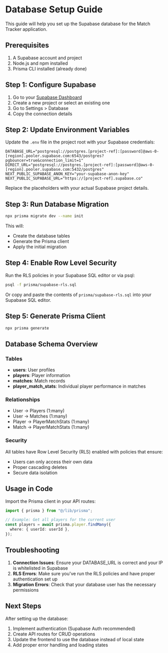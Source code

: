 # Database Setup Guide

This guide will help you set up the Supabase database for the Match Tracker application.

## Prerequisites

1. A Supabase account and project
2. Node.js and npm installed
3. Prisma CLI installed (already done)

## Step 1: Configure Supabase

1. Go to your [Supabase Dashboard](https://supabase.com/dashboard)
2. Create a new project or select an existing one
3. Go to Settings > Database
4. Copy the connection details

## Step 2: Update Environment Variables

Update the `.env` file in the project root with your Supabase credentials:

```env
DATABASE_URL="postgresql://postgres.[project-ref]:[password]@aws-0-[region].pooler.supabase.com:6543/postgres?pgbouncer=true&connection_limit=1"
DIRECT_URL="postgresql://postgres.[project-ref]:[password]@aws-0-[region].pooler.supabase.com:5432/postgres"
NEXT_PUBLIC_SUPABASE_ANON_KEY="your-supabase-anon-key"
NEXT_PUBLIC_SUPABASE_URL="https://[project-ref].supabase.co"
```

Replace the placeholders with your actual Supabase project details.

## Step 3: Run Database Migration

```bash
npx prisma migrate dev --name init
```

This will:

- Create the database tables
- Generate the Prisma client
- Apply the initial migration

## Step 4: Enable Row Level Security

Run the RLS policies in your Supabase SQL editor or via psql:

```bash
psql -f prisma/supabase-rls.sql
```

Or copy and paste the contents of `prisma/supabase-rls.sql` into your Supabase SQL editor.

## Step 5: Generate Prisma Client

```bash
npx prisma generate
```

## Database Schema Overview

### Tables

- **users**: User profiles
- **players**: Player information
- **matches**: Match records
- **player_match_stats**: Individual player performance in matches

### Relationships

- User → Players (1:many)
- User → Matches (1:many)
- Player → PlayerMatchStats (1:many)
- Match → PlayerMatchStats (1:many)

### Security

All tables have Row Level Security (RLS) enabled with policies that ensure:

- Users can only access their own data
- Proper cascading deletes
- Secure data isolation

## Usage in Code

Import the Prisma client in your API routes:

```typescript
import { prisma } from "@/lib/prisma";

// Example: Get all players for the current user
const players = await prisma.player.findMany({
  where: { userId: userId },
});
```

## Troubleshooting

1. **Connection Issues**: Ensure your DATABASE_URL is correct and your IP is whitelisted in Supabase
2. **RLS Errors**: Make sure you've run the RLS policies and have proper authentication set up
3. **Migration Errors**: Check that your database user has the necessary permissions

## Next Steps

After setting up the database:

1. Implement authentication (Supabase Auth recommended)
2. Create API routes for CRUD operations
3. Update the frontend to use the database instead of local state
4. Add proper error handling and loading states
